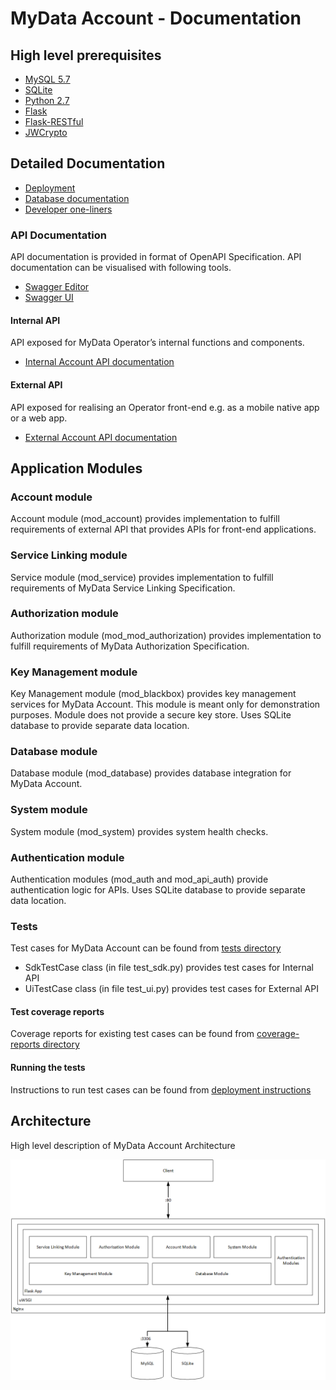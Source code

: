 # MyData Account - Documentation

## High level prerequisites
- [MySQL 5.7](https://www.mysql.com/)
- [SQLite](https://www.sqlite.org/)
- [Python 2.7](https://www.python.org/download/releases/2.7/)
- [Flask](http://flask.pocoo.org/)
- [Flask-RESTful](http://flask-restful.readthedocs.io)
- [JWCrypto](https://jwcrypto.readthedocs.io/en/stable/)

## Detailed Documentation
- [Deployment](deployment.md)
- [Database documentation](database/)
- [Developer one-liners](developer_oneliners.md)

### API Documentation

API documentation is provided in format of OpenAPI Specification. API documentation can be visualised with following tools.

- [Swagger Editor](http://swagger.io/swagger-editor/)
- [Swagger UI](http://swagger.io/swagger-ui/)

#### Internal API
API exposed for MyData Operator’s internal functions and components.

- [Internal Account API documentation](account_api_internal.yaml)

#### External API
API exposed for realising an Operator front-end e.g. as a mobile native app or a web app.

- [External Account API documentation](account_api_external.yaml)


## Application Modules

### Account module
Account module (mod_account) provides implementation to fulfill requirements of external API that provides APIs for front-end applications.

### Service Linking module
Service module (mod_service) provides implementation to fulfill requirements of MyData Service Linking Specification.

### Authorization module
Authorization module (mod_mod_authorization) provides implementation to fulfill requirements of MyData Authorization Specification.

### Key Management module
Key Management module (mod_blackbox) provides key management services for MyData Account. This module is meant only for demonstration purposes. Module does not provide a secure key store.
Uses SQLite database to provide separate data location.

### Database module
Database module (mod_database) provides database integration for MyData Account.

### System module
System module (mod_system) provides system health checks.

### Authentication module
Authentication modules (mod_auth and mod_api_auth) provide authentication logic for APIs.
Uses SQLite database to provide separate data location.

### Tests

Test cases for MyData Account can be found from [tests directory](../app/tests)

- SdkTestCase class (in file test_sdk.py) provides test cases for Internal API
- UiTestCase class (in file test_ui.py) provides test cases for External API

#### Test coverage reports

Coverage reports for existing test cases can be found from [coverage-reports directory](../app/tests/coverage-reports)

#### Running the tests

Instructions to run test cases can be found from [deployment instructions](deployment.md)

## Architecture
High level description of MyData Account Architecture

![Architecture](images/MyDataAccount_Architecture.png)
